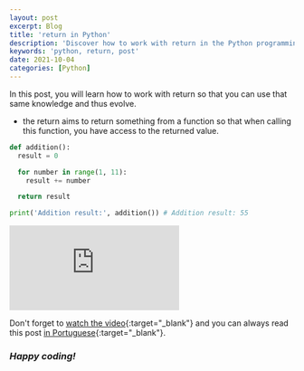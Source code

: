 ```yaml
---
layout: post
excerpt: Blog
title: 'return in Python'
description: 'Discover how to work with return in the Python programming language. Get answers to your questions with the theory and examples presented.'
keywords: 'python, return, post'
date: 2021-10-04
categories: [Python]
---
```


In this post, you will learn how to work with return so that you can use that same knowledge and thus evolve.

- the return aims to return something from a function so that when calling this function, you have access to the returned value.

```python
def addition():
  result = 0

  for number in range(1, 11):
    result += number

  return result

print('Addition result:', addition()) # Addition result: 55
```

<div class="video-container">
  <iframe src="https://www.youtube.com/embed/qj5fi4F1e8g" frameborder="0" allowfullscreen></iframe>
</div>

Don't forget to [watch the video](https://youtu.be/qj5fi4F1e8g){:target="\_blank"} and you can always read this post [in Portuguese](https://caffeinealgorithm.com/blog/return-em-python/){:target="\_blank"}.

### _Happy coding!_
